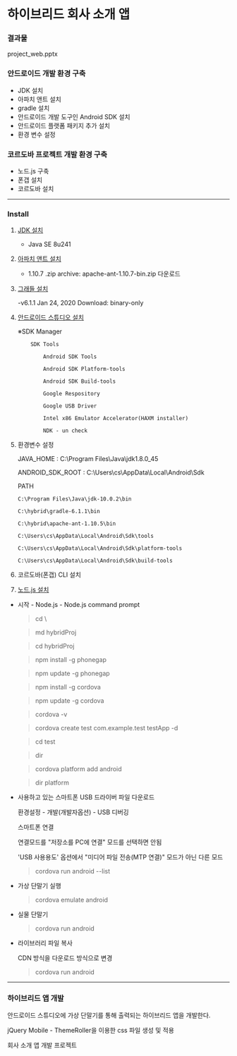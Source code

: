 # 하이브리드 회사 소개 앱

### 결과물

project_web.pptx

### 안드로이드 개발 환경 구축
- JDK 설치
- 아파치 앤트 설치
- gradle 설치
- 안드로이드 개발 도구인 Android SDK 설치
- 안드로이드 플랫폼 패키지 추가 설치
- 환경 변수 설정

### 코르도바 프로젝트 개발 환경 구축

- 노드.js 구축
- 폰갭 설치
- 코르도바 설치

---

### Install
1. [JDK 설치](https://www.oracle.com/technetwork/java/javase/downloads/index.html)

   - Java SE 8u241
3. [아파치 앤트 설치](http://ant.apache.org/bindownload.cgi)

    - 1.10.7 .zip archive: apache-ant-1.10.7-bin.zip 다운로드
4. [그래들 설치](https://gradle.org/install/)

    -v6.1.1 Jan 24, 2020 Download: binary-only
6. [안드로이드 스튜디오 설치](https://developer.android.com/studio/)

    ※SDK Manager 

           SDK Tools

               Android SDK Tools

               Android SDK Platform-tools

               Android SDK Build-tools

               Google Respository

               Google USB Driver

               Intel x86 Emulator Accelerator(HAXM installer)

               NDK - un check

8. 환경변수 설정

   
   JAVA_HOME : C:\Program Files\Java\jdk1.8.0_45


   ANDROID_SDK_ROOT : C:\Users\cs\AppData\Local\Android\Sdk

   PATH

       C:\Program Files\Java\jdk-10.0.2\bin

       C:\hybrid\gradle-6.1.1\bin
   
       C:\hybrid\apache-ant-1.10.5\bin
   
       C:\Users\cs\AppData\Local\Android\Sdk\tools
   
       C:\Users\cs\AppData\Local\Android\Sdk\platform-tools
   
       C:\Users\cs\AppData\Local\Android\Sdk\build-tools

10. 코르도바(폰갭) CLI 설치
11. [노드.js 설치](https://nodejs.org/ko/)
   - 시작 - Node.js - Node.js command prompt

     >cd \
     
     >md hybridProj
     
     >cd hybridProj
     
     >npm install -g phonegap
     
     >npm update -g phonegap
     
     >npm install -g cordova
     
     >npm update -g cordova
     
     >cordova -v
     
     >cordova create test com.example.test testApp -d
     
     >cd test
     
     >dir
     
     >cordova platform add android
     
     >dir platform

  - 사용하고 있는 스마트폰 USB 드라이버 파일 다운로드
    
    환경설정 - 개발(개발자옵션) - USB 디버깅
    
    스마트폰 연결
    
	   연결모드를 "저장소를 PC에 연결" 모드를 선택하면 안됨
    
	   'USB 사용용도' 옵션에서 "미디어 파일 전송(MTP 연결)" 모드가 아닌 다른 모드

    >cordova run android --list


  - 가상 단말기 실행
    >cordova emulate android

  - 실물 단말기
    >cordova run android

  - 라이브러리 파일 복사

    CDN 방식을 다운로드 방식으로 변경

    >cordova run android

---
### 하이브리드 앱 개발
안드로이드 스튜디오에 가상 단말기를 통해 출력되는 하이브리드 앱을 개발한다.

jQuery Mobile - ThemeRoller을 이용한 css 파일 생성 및 적용

회사 소개 앱 개발 프로젝트

